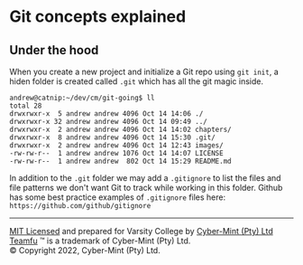 # Git concepts explained

## Under the hood
When you create a new project and initialize a Git repo using `git init`, a hiden folder is created called `.git` which has all the git magic inside.

```
andrew@catnip:~/dev/cm/git-going$ ll
total 28
drwxrwxr-x  5 andrew andrew 4096 Oct 14 14:06 ./
drwxrwxr-x 32 andrew andrew 4096 Oct 14 09:49 ../
drwxrwxr-x  2 andrew andrew 4096 Oct 14 14:02 chapters/
drwxrwxr-x  8 andrew andrew 4096 Oct 14 15:30 .git/
drwxrwxr-x  2 andrew andrew 4096 Oct 14 12:43 images/
-rw-rw-r--  1 andrew andrew 1076 Oct 14 14:07 LICENSE
-rw-rw-r--  1 andrew andrew  802 Oct 14 15:29 README.md
```

In addition to the `.git` folder we may add a `.gitignore` to list the files and file patterns we don't want Git to track while working in this folder.  Github has some best practice examples of `.gitignore` files here: `https://github.com/github/gitignore`


---
[MIT Licensed](LICENSE) and prepared for Varsity College by [Cyber-Mint (Pty) Ltd](https://www.cyber-mint.com)<br>
[Teamfu](https://teamfu.tech) &trade; is a trademark of Cyber-Mint (Pty) Ltd.<br>
&copy; Copyright 2022, Cyber-Mint (Pty) Ltd.  